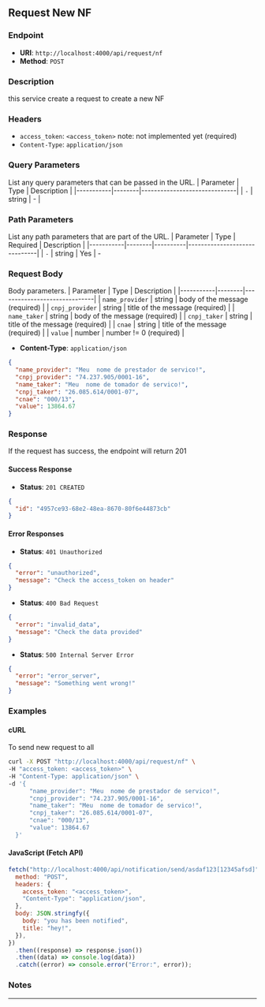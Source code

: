 ## **Request New NF**

### **Endpoint**

- **URI**: `http://localhost:4000/api/request/nf`
- **Method**: `POST`

### **Description**

this service create a request to create a new NF

### **Headers**

- `access_token`: `<access_token>` note: not implemented yet (required)
- `Content-Type`: `application/json`

### **Query Parameters**

List any query parameters that can be passed in the URL.
| Parameter | Type | Description |
|-----------|--------|------------------------------|
| `-` | string | - |

### **Path Parameters**

List any path parameters that are part of the URL.
| Parameter | Type | Required | Description |
|-----------|--------|----------|------------------------------|
| `-` | string | Yes | -

### **Request Body**

Body parameters.
| Parameter | Type | Description |
|-----------|--------|------------------------------|
| `name_provider` | string | body of the message (required) |
| `cnpj_provider` | string | title of the message (required) |
| `name_taker` | string | body of the message (required) |
| `cnpj_taker` | string | title of the message (required) |
| `cnae` | string | title of the message (required) |
| `value` | number | number != 0 (required) |

- **Content-Type**: `application/json`

```json
{
  "name_provider": "Meu  nome de prestador de servico!",
  "cnpj_provider": "74.237.905/0001-16",
  "name_taker": "Meu  nome de tomador de servico!",
  "cnpj_taker": "26.085.614/0001-07",
  "cnae": "000/13",
  "value": 13864.67
}
```

### **Response**

If the request has success, the endpoint will return 201

#### **Success Response**

- **Status**: `201 CREATED`

```json
{
  "id": "4957ce93-68e2-48ea-8670-80f6e44873cb"
}
```

#### **Error Responses**

- **Status**: `401 Unauthorized`

```json
{
  "error": "unauthorized",
  "message": "Check the access_token on header"
}
```

- **Status**: `400 Bad Request`

```json
{
  "error": "invalid_data",
  "message": "Check the data provided"
}
```

- **Status**: `500 Internal Server Error`

```json
{
  "error": "error_server",
  "message": "Something went wrong!"
}
```

### **Examples**

#### **cURL**

To send new request to all

```bash
curl -X POST "http://localhost:4000/api/request/nf" \
-H "access_token: <access_token>" \
-H "Content-Type: application/json" \
-d '{
      "name_provider": "Meu  nome de prestador de servico!",
      "cnpj_provider": "74.237.905/0001-16",
      "name_taker": "Meu  nome de tomador de servico!",
      "cnpj_taker": "26.085.614/0001-07",
      "cnae": "000/13",
      "value": 13864.67
  }'
```

#### **JavaScript (Fetch API)**

```javascript
fetch("http://localhost:4000/api/notification/send/asdaf123[12345afsd]", {
  method: "POST",
  headers: {
    access_token: "<access_token>",
    "Content-Type": "application/json",
  },
  body: JSON.stringfy({
    body: "you has been notified",
    title: "hey!",
  }),
})
  .then((response) => response.json())
  .then((data) => console.log(data))
  .catch((error) => console.error("Error:", error));
```

### **Notes**

---
